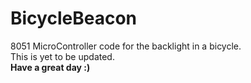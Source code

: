 # BicycleBeacon
8051 MicroController code for the backlight in a bicycle.
<br>
This is yet to be updated.
<br>
**Have a great day :)**
